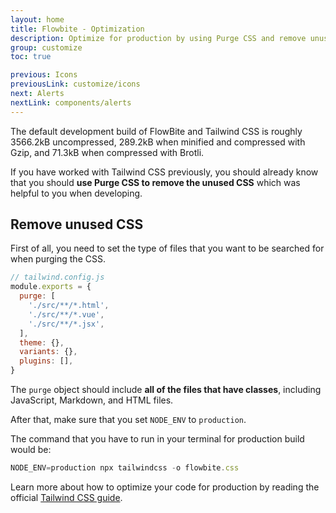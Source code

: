 ```yaml
---
layout: home
title: Flowbite - Optimization
description: Optimize for production by using Purge CSS and remove unused CSS using the Tailwind configuration file
group: customize
toc: true

previous: Icons
previousLink: customize/icons
next: Alerts
nextLink: components/alerts
---
```


The default development build of FlowBite and Tailwind CSS is roughly 3566.2kB uncompressed, 289.2kB when minified and compressed with Gzip, and 71.3kB when compressed with Brotli.

If you have worked with Tailwind CSS previously, you should already know that you should **use Purge CSS to remove the unused CSS** which was helpful to you when developing.

## Remove unused CSS

First of all, you need to set the type of files that you want to be searched for when purging the CSS.

```javascript
// tailwind.config.js
module.exports = {
  purge: [
    './src/**/*.html',
    './src/**/*.vue',
    './src/**/*.jsx',
  ],
  theme: {},
  variants: {},
  plugins: [],
}
```

The `purge` object should include **all of the files that have classes**, including JavaScript, Markdown, and HTML files.

After that, make sure that you set `NODE_ENV` to `production`.

The command that you have to run in your terminal for production build would be:

```javascript
NODE_ENV=production npx tailwindcss -o flowbite.css
```

Learn more about how to optimize your code for production by reading the official <a href="https://tailwindcss.com/docs/optimizing-for-production" target="_blank">Tailwind CSS guide</a>.